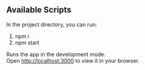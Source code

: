 ## Available Scripts

In the project directory, you can run:
1. npm i
2. npm start

Runs the app in the development mode.\
Open [http://localhost:3000](http://localhost:3000) to view it in your browser.

